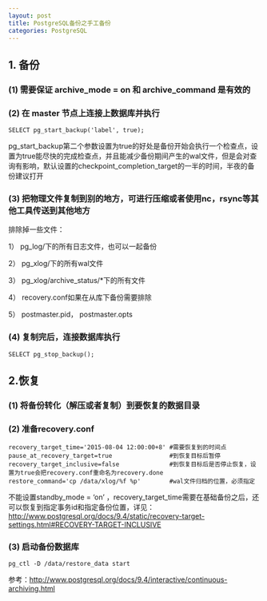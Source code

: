 ```yaml
---
layout: post
title: PostgreSQL备份之手工备份
categories: PostgreSQL
---
```


<!--more-->

## 1. 备份
### (1) 需要保证 archive_mode = on 和 archive_command 是有效的
### (2) 在 master 节点上连接上数据库并执行

    SELECT pg_start_backup('label', true);

pg_start_backup第二个参数设置为true的好处是备份开始会执行一个检查点，设置为true能尽快的完成检查点，并且能减少备份期间产生的wal文件，但是会对查询有影响，默认设置的checkpoint_completion_target的一半的时间，半夜的备份建议打开

### (3) 把物理文件复制到别的地方，可进行压缩或者使用nc，rsync等其他工具传送到其他地方

排除掉一些文件：

1） pg_log/下的所有日志文件，也可以一起备份

2） pg_xlog/下的所有wal文件

3） pg_xlog/archive_status/*下的所有文件

4） recovery.conf如果在从库下备份需要排除

5） postmaster.pid， postmaster.opts

### (4) 复制完后，连接数据库执行

    SELECT pg_stop_backup();

## 2.恢复
### (1) 将备份转化（解压或者复制）到要恢复的数据目录
### (2) 准备recovery.conf

    recovery_target_time='2015-08-04 12:00:00+8' #需要恢复到的时间点
    pause_at_recovery_target=true                #到恢复目标后暂停
    recovery_target_inclusive=false              #到恢复目标后是否停止恢复，设置为true会把recovery.conf重命名为recovery.done
    restore_command='cp /data/xlog/%f %p'        #wal文件归档的位置，必须指定


不能设置standby_mode = ‘on’ ，recovery_target_time需要在基础备份之后，还可以恢复到指定事务id和指定备份位置，详见：http://www.postgresql.org/docs/9.4/static/recovery-target-settings.html#RECOVERY-TARGET-INCLUSIVE

### (3) 启动备份数据库

    pg_ctl -D /data/restore_data start

参考：http://www.postgresql.org/docs/9.4/interactive/continuous-archiving.html
